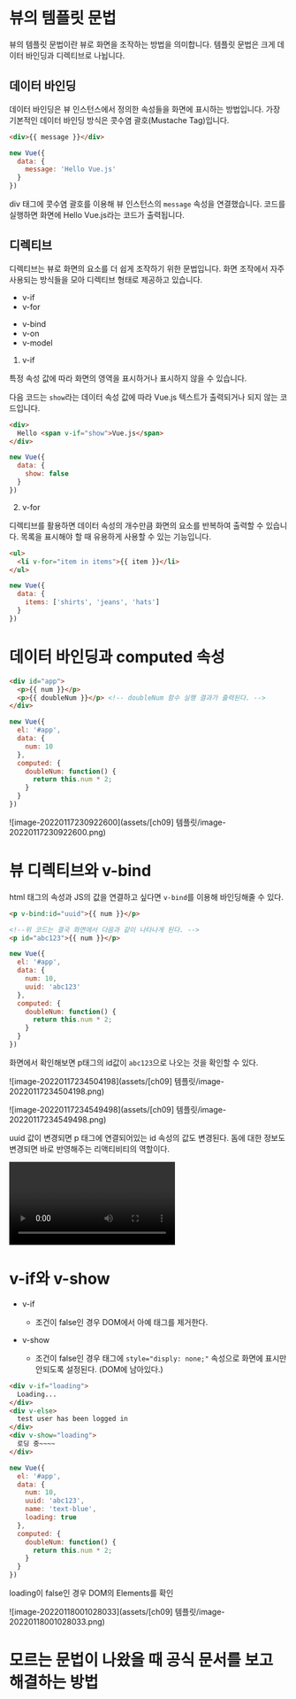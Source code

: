 # 뷰의 템플릿 문법

뷰의 템플릿 문법이란 뷰로 화면을 조작하는 방법을 의미합니다. 템플릿 문법은 크게 데이터 바인딩과 디렉티브로 나뉩니다.

## 데이터 바인딩

데이터 바인딩은 뷰 인스턴스에서 정의한 속성들을 화면에 표시하는 방법입니다. 가장 기본적인 데이터 바인딩 방식은 콧수염 괄호(Mustache Tag)입니다.

```html
<div>{{ message }}</div>
```

```js
new Vue({
  data: {
    message: 'Hello Vue.js'
  }
})
```

div 태그에 콧수염 괄호를 이용해 뷰 인스턴스의 `message` 속성을 연결했습니다. 코드를 실행하면 화면에 Hello Vue.js라는 코드가 출력됩니다.

## 디렉티브

디렉티브는 뷰로 화면의 요소를 더 쉽게 조작하기 위한 문법입니다. 화면 조작에서 자주 사용되는 방식들을 모아 디렉티브 형태로 제공하고 있습니다. 

* v-if
* v-for

- v-bind
- v-on
- v-model



1. v-if 

특정 속성 값에 따라 화면의 영역을 표시하거나 표시하지 않을 수 있습니다.

다음 코드는 `show`라는 데이터 속성 값에 따라 Vue.js 텍스트가 출력되거나 되지 않는 코드입니다. 

```html
<div>
  Hello <span v-if="show">Vue.js</span>
</div>
```

```js
new Vue({
  data: {
    show: false
  }
})
```



2. v-for 

디렉티브를 활용하면 데이터 속성의 개수만큼 화면의 요소를 반복하여 출력할 수 있습니다. 목록을 표시해야 할 때 유용하게 사용할 수 있는 기능입니다.

```html
<ul>
  <li v-for="item in items">{{ item }}</li>
</ul>
```

```js
new Vue({
  data: {
    items: ['shirts', 'jeans', 'hats']
  }
})
```



# 데이터 바인딩과 computed 속성

```html
<div id="app">
  <p>{{ num }}</p>
  <p>{{ doubleNum }}</p> <!-- doubleNum 함수 실행 결과가 출력된다. -->
</div>
```

```js
new Vue({
  el: '#app',
  data: {
    num: 10
  },
  computed: {
    doubleNum: function() {
      return this.num * 2;
    }
  }
})
```



![image-20220117230922600](assets/[ch09] 템플릿/image-20220117230922600.png)



# 뷰 디렉티브와 v-bind

html 태그의 속성과 JS의 값을 연결하고 싶다면 `v-bind`를 이용해 바인딩해줄 수 있다.

```html
<p v-bind:id="uuid">{{ num }}</p>

<!--위 코드는 결국 화면에서 다음과 같이 나타나게 된다. -->
<p id="abc123">{{ num }}</p>
```

```js
new Vue({
  el: '#app',
  data: {
    num: 10,
    uuid: 'abc123'
  },
  computed: {
    doubleNum: function() {
      return this.num * 2;
    }
  }
})
```



화면에서 확인해보면 p태그의 id값이 `abc123`으로 나오는 것을 확인할 수 있다.

![image-20220117234504198](assets/[ch09] 템플릿/image-20220117234504198.png)

![image-20220117234549498](assets/[ch09] 템플릿/image-20220117234549498.png)



uuid 값이 변경되면 p 태그에 연결되어있는 id 속성의 값도 변경된다. 돔에 대한 정보도 변경되면 바로 반영해주는 리액티비티의 역할이다.

<video src="assets/[ch09] 템플릿/v-bind.mov"></video>



# v-if와 v-show

* v-if
  * 조건이 false인 경우 DOM에서 아예 태그를 제거한다.

* v-show
  * 조건이 false인 경우 태그에 `style="disply: none;"` 속성으로 화면에 표시만 안되도록 설정된다. (DOM에 남아있다.)

```html
<div v-if="loading">
  Loading...
</div>
<div v-else>
  test user has been logged in
</div>
<div v-show="loading">
  로딩 중~~~~
</div>
```

```js
new Vue({
  el: '#app',
  data: {
    num: 10,
    uuid: 'abc123',
    name: 'text-blue',
    loading: true
  },
  computed: {
    doubleNum: function() {
      return this.num * 2;
    }
  }
})
```



loading이 false인 경우 DOM의 Elements를 확인



![image-20220118001028033](assets/[ch09] 템플릿/image-20220118001028033.png)





# 모르는 문법이 나왔을 때 공식 문서를 보고 해결하는 방법





